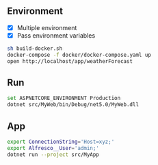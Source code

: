 ## Environment

- [x] Multiple environment
- [x] Pass environment variables

```bash
sh build-docker.sh
docker-compose -f docker/docker-compose.yaml up
open http://localhost/app/weatherForecast
```

## Run

```bash
set ASPNETCORE_ENVIRONMENT Production
dotnet src/MyWeb/bin/Debug/net5.0/MyWeb.dll
```

## App

```bash
export ConnectionString='Host=xyz;'
export Alfresco__User='admin;'
dotnet run --project src/MyApp
```